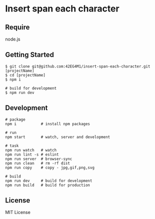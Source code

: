 # Insert span each character

## Require
node.js

## Getting Started
    $ git clone git@github.com:42EG4M1/insert-span-each-character.git [projectName]
    $ cd [projectName]
    $ npm i

    # build for development
    $ npm run dev

## Development
    # package
    npm i           # install npm packages

    # run
    npm start       # watch, server and development

    # task
    npm run watch   # watch
    npm run lint -s # eslint
    npm run server  # browser-sync
    npm run clean   # rm -rf dist
    npm run copy    # copy - jpg,gif,png,svg

    # build
    npm run dev     # build for development
    npm run build   # build for production

## License
MIT License
